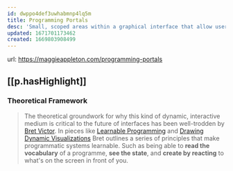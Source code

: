 ```yaml
---
id: dwppo4def3uwhabmnp4lq5m
title: Programming Portals
desc: 'Small, scoped areas within a graphical interface that allow users to read and write simple programmes'
updated: 1671701173462
created: 1669803908499
---
```


url: https://maggieappleton.com/programming-portals


## [[p.hasHighlight]] 
  
### Theoretical Framework

> The theoretical groundwork for why this kind of dynamic, interactive medium is critical to the future of interfaces has been well-trodden by [Bret Victor](http://worrydream.com/). In pieces like [Learnable Programming](http://worrydream.com/LearnableProgramming/) and [Drawing Dynamic Visualizations](https://www.youtube.com/watch?v=ef2jpjTEB5U) Bret outlines a series of principles that make programmatic systems learnable. Such as being able to **read the vocabulary** of a programme, **see the state**, and **create by reacting** to what's on the screen in front of you.